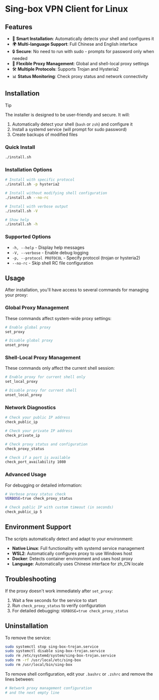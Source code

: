 # Sing-box VPN Client for Linux

## Features

- 🚀 **Smart Installation**: Automatically detects your shell and configures it
- 🌍 **Multi-language Support**: Full Chinese and English interface
- 🔒 **Secure**: No need to run with sudo - prompts for password only when needed
- 🎯 **Flexible Proxy Management**: Global and shell-local proxy settings
- 🛠️ **Multiple Protocols**: Supports Trojan and Hysteria2
- 📊 **Status Monitoring**: Check proxy status and network connectivity

## Installation

> [!TIP]
> The installer is designed to be user-friendly and secure. It will:
> 1. Automatically detect your shell (`bash` or `zsh`) and configure it
> 2. Install a systemd service (will prompt for sudo password)
> 3. Create backups of modified files

### Quick Install

```bash
./install.sh
```

### Installation Options

```bash
# Install with specific protocol
./install.sh -p hysteria2

# Install without modifying shell configuration
./install.sh --no-rc

# Install with verbose output
./install.sh -V

# Show help
./install.sh -h
```

### Supported Options

- `-h, --help` - Display help messages
- `-V, --verbose` - Enable debug logging
- `-p, --protocol PROTOCOL` - Specify protocol (trojan or hysteria2)
- `--no-rc` - Skip shell RC file configuration

## Usage

After installation, you'll have access to several commands for managing your proxy:

### Global Proxy Management

These commands affect system-wide proxy settings:

```bash
# Enable global proxy
set_proxy

# Disable global proxy
unset_proxy
```

### Shell-Local Proxy Management

These commands only affect the current shell session:

```bash
# Enable proxy for current shell only
set_local_proxy

# Disable proxy for current shell
unset_local_proxy
```

### Network Diagnostics

```bash
# Check your public IP address
check_public_ip

# Check your private IP address
check_private_ip

# Check proxy status and configuration
check_proxy_status

# Check if a port is available
check_port_availability 1080
```

### Advanced Usage

For debugging or detailed information:

```bash
# Verbose proxy status check
VERBOSE=true check_proxy_status

# Check public IP with custom timeout (in seconds)
check_public_ip 5
```

## Environment Support

The scripts automatically detect and adapt to your environment:

- **Native Linux**: Full functionality with systemd service management
- **WSL2**: Automatically configures proxy to use Windows host
- **Docker**: Detects container environment and uses host proxy
- **Language**: Automatically uses Chinese interface for zh_CN locale

## Troubleshooting

If the proxy doesn't work immediately after `set_proxy`:

1. Wait a few seconds for the service to start
2. Run `check_proxy_status` to verify configuration
3. For detailed debugging: `VERBOSE=true check_proxy_status`

## Uninstallation

To remove the service:

```bash
sudo systemctl stop sing-box-trojan.service
sudo systemctl disable sing-box-trojan.service
sudo rm /etc/systemd/system/sing-box-trojan.service
sudo rm -rf /usr/local/etc/sing-box
sudo rm /usr/local/bin/sing-box
```

To remove shell configuration, edit your `.bashrc` or `.zshrc` and remove the lines between:
```bash
# Network proxy management configuration
# and the next empty line
```
